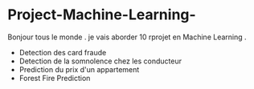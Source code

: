 # Project-Machine-Learning-
Bonjour tous le monde . je vais aborder 10 rprojet en Machine Learning .
* Detection des card fraude 
* Detection de la somnolence chez les conducteur 
* Prediction du prix d'un appartement 
* Forest Fire Prediction
